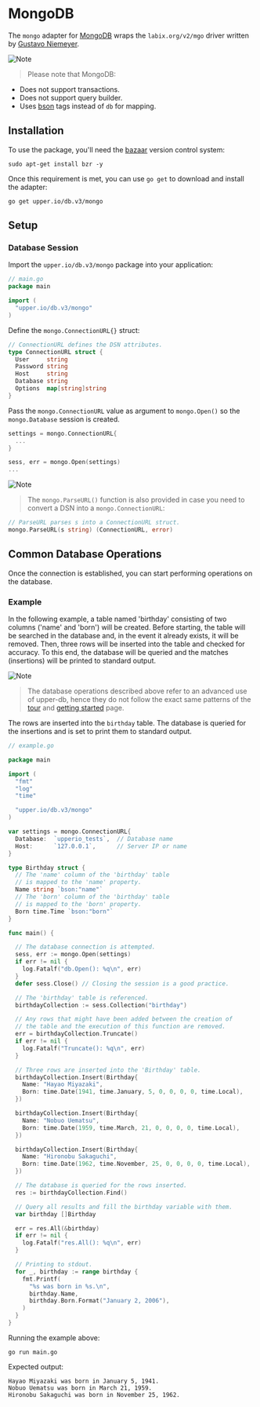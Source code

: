 # MongoDB

The `mongo` adapter for [MongoDB][3] wraps the `labix.org/v2/mgo` driver
written by [Gustavo Niemeyer][1].

![Note](https://github.com/LizGoro90/db-tour/tree/master/static/img)
> Please note that MongoDB:

* Does not support transactions.
* Does not support query builder.
* Uses [bson][4] tags instead of `db` for mapping.

## Installation

To use the package, you'll need the [bazaar][2] version control system:

```
sudo apt-get install bzr -y
```

Once this requirement is met, you can use `go get` to download and install the adapter:

```
go get upper.io/db.v3/mongo
```

## Setup
### Database Session

Import the `upper.io/db.v3/mongo` package into your application:

```go
// main.go
package main

import (
  "upper.io/db.v3/mongo"
)
```

Define the `mongo.ConnectionURL{}` struct:

```go
// ConnectionURL defines the DSN attributes.
type ConnectionURL struct {
  User     string
  Password string
  Host     string
  Database string
  Options  map[string]string
}
```

Pass the `mongo.ConnectionURL` value as argument to `mongo.Open()` so the `mongo.Database` session is created.

```go
settings = mongo.ConnectionURL{
  ...
}

sess, err = mongo.Open(settings)
...
```

![Note](https://github.com/LizGoro90/db-tour/tree/master/static/img)
> The `mongo.ParseURL()` function is also provided in case you need to convert a DSN into a `mongo.ConnectionURL`:

```go
// ParseURL parses s into a ConnectionURL struct.
mongo.ParseURL(s string) (ConnectionURL, error)
```

## Common Database Operations
Once the connection is established, you can start performing operations on the database.

### Example
In the following example, a table named 'birthday' consisting of two columns ('name' and 'born') will be created. Before starting, the table will be searched in the database and, in the event it already exists, it will be removed. Then, three rows will be inserted into the table and checked for accuracy. To this end, the database will be queried and the matches (insertions) will be printed to standard output. 

![Note](https://github.com/LizGoro90/db-tour/tree/master/static/img)
> The database operations described above refer to an advanced use of upper-db, hence they do not follow the exact same patterns of the [tour](https://tour.upper.io/welcome/01) and [getting started](https://upper.io/db.v3/getting-started) page.

The rows are inserted into the `birthday` table. The database is queried for the insertions and is set to print them to standard output.

```go
// example.go

package main

import (
  "fmt"
  "log"
  "time"

  "upper.io/db.v3/mongo"
)

var settings = mongo.ConnectionURL{
  Database:  `upperio_tests`,  // Database name
  Host:      `127.0.0.1`,      // Server IP or name
}

type Birthday struct {
  // The 'name' column of the 'birthday' table
  // is mapped to the 'name' property.
  Name string `bson:"name"`
  // The 'born' column of the 'birthday' table
  // is mapped to the 'born' property.
  Born time.Time `bson:"born"`
}

func main() {

  // The database connection is attempted.
  sess, err := mongo.Open(settings)
  if err != nil {
    log.Fatalf("db.Open(): %q\n", err)
  }
  defer sess.Close() // Closing the session is a good practice.

  // The 'birthday' table is referenced.
  birthdayCollection := sess.Collection("birthday")

  // Any rows that might have been added between the creation of
  // the table and the execution of this function are removed.
  err = birthdayCollection.Truncate()
  if err != nil {
    log.Fatalf("Truncate(): %q\n", err)
  }

  // Three rows are inserted into the 'Birthday' table.
  birthdayCollection.Insert(Birthday{
    Name: "Hayao Miyazaki",
    Born: time.Date(1941, time.January, 5, 0, 0, 0, 0, time.Local),
  })

  birthdayCollection.Insert(Birthday{
    Name: "Nobuo Uematsu",
    Born: time.Date(1959, time.March, 21, 0, 0, 0, 0, time.Local),
  })

  birthdayCollection.Insert(Birthday{
    Name: "Hironobu Sakaguchi",
    Born: time.Date(1962, time.November, 25, 0, 0, 0, 0, time.Local),
  })

  // The database is queried for the rows inserted.
  res := birthdayCollection.Find()

  // Query all results and fill the birthday variable with them.
  var birthday []Birthday

  err = res.All(&birthday)
  if err != nil {
    log.Fatalf("res.All(): %q\n", err)
  }

  // Printing to stdout.
  for _, birthday := range birthday {
    fmt.Printf(
      "%s was born in %s.\n",
      birthday.Name,
      birthday.Born.Format("January 2, 2006"),
    )
  }
}
```

Running the example above:

```
go run main.go
```

Expected output:

```
Hayao Miyazaki was born in January 5, 1941.
Nobuo Uematsu was born in March 21, 1959.
Hironobu Sakaguchi was born in November 25, 1962.
```

[1]: http://labix.org/v2/mgo
[2]: http://bazaar.canonical.com/en/
[3]: http://www.mongodb.org/
[4]: http://labix.org/gobson
[5]: http://godoc.org/upper.io/db.v3#IDSetter
[6]: http://godoc.org/upper.io/db.v3/mongo#ObjectIdIDSetter
